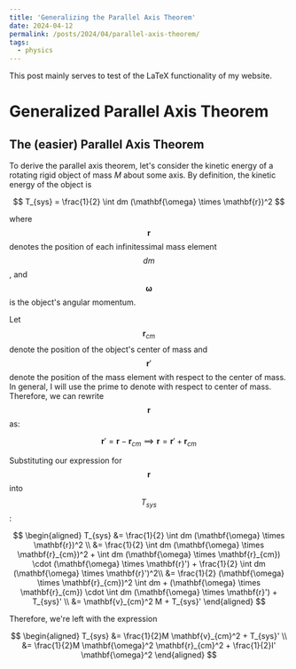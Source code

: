 ```yaml
---
title: 'Generalizing the Parallel Axis Theorem'
date: 2024-04-12
permalink: /posts/2024/04/parallel-axis-theorem/
tags:
  - physics
---
```


This post mainly serves to test of the LaTeX functionality of my website.

# Generalized Parallel Axis Theorem
## The (easier) Parallel Axis Theorem

To derive the parallel axis theorem, let's consider the kinetic energy of a rotating rigid object of mass $M$ about some axis. By definition, the kinetic energy of the object is

$$
T_{sys} = \frac{1}{2} \int dm (\mathbf{\omega} \times \mathbf{r})^2
$$

where $$\mathbf{r}$$ denotes the position of each infinitessimal mass element $$dm$$, and $$\mathbf{\omega}$$ is the object's angular momentum.

Let $$\mathbf{r}_{cm}$$ denote the position of the object's center of mass and $$\mathbf{r}'$$ denote the position of the mass element with respect to the center of mass. In general, I will use the prime to denote with respect to center of mass. Therefore, we can rewrite $$\mathbf{r}$$ as:

$$
\mathbf{r}' = \mathbf{r} - \mathbf{r}_{cm} \implies \mathbf{r} = \mathbf{r}' + \mathbf{r}_{cm}
$$

Substituting our expression for $$\mathbf{r}$$ into $$T_{sys}$$:

$$
\begin{aligned}
 T_{sys} &= \frac{1}{2} \int dm (\mathbf{\omega} \times \mathbf{r})^2 \\ 
 &= \frac{1}{2} \int dm (\mathbf{\omega} \times \mathbf{r}_{cm})^2 + \int dm (\mathbf{\omega} \times \mathbf{r}_{cm}) \cdot (\mathbf{\omega} \times \mathbf{r}') + \frac{1}{2} \int dm (\mathbf{\omega} \times \mathbf{r}')^2\\
 &= \frac{1}{2} (\mathbf{\omega} \times \mathbf{r}_{cm})^2 \int dm + (\mathbf{\omega} \times \mathbf{r}_{cm}) \cdot \int dm  (\mathbf{\omega} \times \mathbf{r}') + T_{sys}' \\
 &= \mathbf{v}_{cm}^2 M + T_{sys}'
 \end{aligned}
$$

Therefore, we're left with the expression

$$
\begin{aligned}
T_{sys} &= \frac{1}{2}M \mathbf{v}_{cm}^2 + T_{sys}' \\
&= \frac{1}{2}M \mathbf{\omega}^2 \mathbf{r}_{cm}^2 + \frac{1}{2}I' \mathbf{\omega}^2
\end{aligned}
$$

